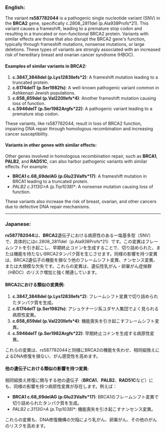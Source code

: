 ### English:
The variant **rs587782044** is a pathogenic single nucleotide variant (SNV) in the **BRCA2** gene, specifically c.2808_2811del (p.Ala938Profs*21). This variant causes a frameshift, leading to a premature stop codon and resulting in a truncated or non-functional BRCA2 protein. Variants with similar effects are those that also disrupt the BRCA2 gene's function, typically through frameshift mutations, nonsense mutations, or large deletions. These types of variants are strongly associated with an increased risk of hereditary breast and ovarian cancer syndrome (HBOC).

#### Examples of similar variants in BRCA2:
1. **c.3847_3848del (p.Lys1283Ilefs*2)**: A frameshift mutation leading to a truncated protein.
2. **c.6174delT (p.Ser1982fs)**: A well-known pathogenic variant common in Ashkenazi Jewish populations.
3. **c.658_659del (p.Val220Ilefs*4)**: Another frameshift mutation causing loss of function.
4. **c.5946delT (p.Ser1982Argfs*22)**: A pathogenic variant leading to a premature stop codon.

These variants, like rs587782044, result in loss of BRCA2 function, impairing DNA repair through homologous recombination and increasing cancer susceptibility.

#### Variants in other genes with similar effects:
Other genes involved in homologous recombination repair, such as **BRCA1**, **PALB2**, and **RAD51C**, can also harbor pathogenic variants with similar effects. For example:
- **BRCA1 c.68_69delAG (p.Glu23Valfs*17)**: A frameshift mutation in BRCA1 leading to a truncated protein.
- **PALB2 c.3113G>A (p.Trp1038*)**: A nonsense mutation causing loss of function.

These variants also increase the risk of breast, ovarian, and other cancers due to defective DNA repair mechanisms.

---

### Japanese:
**rs587782044**は、**BRCA2**遺伝子における病原性のある一塩基多型（SNV）で、具体的にはc.2808_2811del（p.Ala938Profs*21）です。この変異はフレームシフトを引き起こし、早期終止コドンを生成することで、切り詰められた、または機能を持たないBRCA2タンパク質を生じさせます。同様の影響を持つ変異は、BRCA2遺伝子の機能を損なう他のフレームシフト変異、ナンセンス変異、または大規模な欠失です。これらの変異は、遺伝性乳がん・卵巣がん症候群（HBOC）のリスク増加と強く関連しています。

#### BRCA2における類似の変異例:
1. **c.3847_3848del (p.Lys1283Ilefs*2)**: フレームシフト変異で切り詰められたタンパク質を生成。
2. **c.6174delT (p.Ser1982fs)**: アシュケナージ系ユダヤ人集団でよく見られる病原性変異。
3. **c.658_659del (p.Val220Ilefs*4)**: 機能喪失を引き起こすフレームシフト変異。
4. **c.5946delT (p.Ser1982Argfs*22)**: 早期終止コドンを生成する病原性変異。

これらの変異は、rs587782044と同様にBRCA2の機能を失わせ、相同組換えによるDNA修復を損ない、がん感受性を高めます。

#### 他の遺伝子における類似の影響を持つ変異:
相同組換え修復に関与する他の遺伝子（**BRCA1**、**PALB2**、**RAD51C**など）にも、同様の影響を持つ病原性変異が存在します。例えば：
- **BRCA1 c.68_69delAG (p.Glu23Valfs*17)**: BRCA1のフレームシフト変異で切り詰められたタンパク質を生成。
- **PALB2 c.3113G>A (p.Trp1038*)**: 機能喪失を引き起こすナンセンス変異。

これらの変異も、DNA修復機構の欠陥により乳がん、卵巣がん、その他のがんのリスクを高めます。